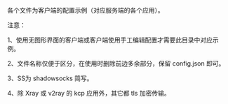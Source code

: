各个文件为客户端的配置示例（对应服务端的各个应用）。

注意：

1、使用无图形界面的客户端或客户端使用手工编辑配置才需要此目录中对应示例。

2、文件名称仅便于区分，在使用时删除前边多余部分，保留 config.json 即可。

3、SS为 shadowsocks 简写。

4、除 Xray 或 v2ray 的 kcp 应用外，其它都 tls 加密传输。

